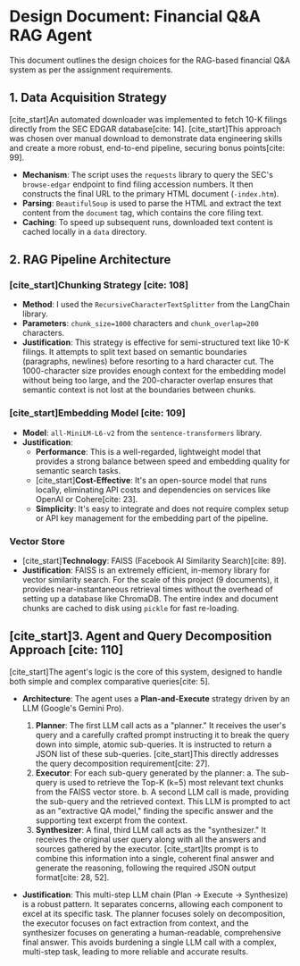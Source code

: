 # Design Document: Financial Q&A RAG Agent

This document outlines the design choices for the RAG-based financial Q&A system as per the assignment requirements.

## 1. Data Acquisition Strategy

[cite_start]An automated downloader was implemented to fetch 10-K filings directly from the SEC EDGAR database[cite: 14].
 [cite_start]This approach was chosen over manual download to demonstrate data engineering skills and create a more robust, end-to-end pipeline, securing bonus points[cite: 99].

-   **Mechanism**: The script uses the `requests` library to query the SEC's `browse-edgar` endpoint to find filing accession numbers. It then constructs the final URL to the primary HTML document (`-index.htm`).
-   **Parsing**: `BeautifulSoup` is used to parse the HTML and extract the text content from the `document` tag, which contains the core filing text.
-   **Caching**: To speed up subsequent runs, downloaded text content is cached locally in a `data` directory.

## 2. RAG Pipeline Architecture

### [cite_start]Chunking Strategy [cite: 108]

-   **Method**: I used the `RecursiveCharacterTextSplitter` from the LangChain library.
-   **Parameters**: `chunk_size=1000` characters and `chunk_overlap=200` characters.
-   **Justification**: This strategy is effective for semi-structured text like 10-K filings. It attempts to split text based on semantic boundaries (paragraphs, newlines) before resorting to a hard character cut. The 1000-character size provides enough context for the embedding model without being too large, and the 200-character overlap ensures that semantic context is not lost at the boundaries between chunks.

### [cite_start]Embedding Model [cite: 109]

-   **Model**: `all-MiniLM-L6-v2` from the `sentence-transformers` library.
-   **Justification**:
    -   **Performance**: This is a well-regarded, lightweight model that provides a strong balance between speed and embedding quality for semantic search tasks.
    -   [cite_start]**Cost-Effective**: It's an open-source model that runs locally, eliminating API costs and dependencies on services like OpenAI or Cohere[cite: 23].
    -   **Simplicity**: It's easy to integrate and does not require complex setup or API key management for the embedding part of the pipeline.

### Vector Store

-   [cite_start]**Technology**: FAISS (Facebook AI Similarity Search)[cite: 89].
-   **Justification**: FAISS is an extremely efficient, in-memory library for vector similarity search. For the scale of this project (9 documents), it provides near-instantaneous retrieval times without the overhead of setting up a database like ChromaDB. The entire index and document chunks are cached to disk using `pickle` for fast re-loading.

## [cite_start]3. Agent and Query Decomposition Approach [cite: 110]

[cite_start]The agent's logic is the core of this system, designed to handle both simple and complex comparative queries[cite: 5].

-   **Architecture**: The agent uses a **Plan-and-Execute** strategy driven by an LLM (Google's Gemini Pro).
    1.  **Planner**: The first LLM call acts as a "planner." It receives the user's query and a carefully crafted prompt instructing it to break the query down into simple, atomic sub-queries. It is instructed to return a JSON list of these sub-queries. [cite_start]This directly addresses the query decomposition requirement[cite: 27].
    2.  **Executor**: For each sub-query generated by the planner:
        a. The sub-query is used to retrieve the Top-K (k=5) most relevant text chunks from the FAISS vector store.
        b. A second LLM call is made, providing the sub-query and the retrieved context. This LLM is prompted to act as an "extractive QA model," finding the specific answer and the supporting text excerpt from the context.
    3.  **Synthesizer**: A final, third LLM call acts as the "synthesizer." It receives the original user query along with all the answers and sources gathered by the executor. [cite_start]Its prompt is to combine this information into a single, coherent final answer and generate the reasoning, following the required JSON output format[cite: 28, 52].

-   **Justification**: This multi-step LLM chain (Plan -> Execute -> Synthesize) is a robust pattern. It separates concerns, allowing each component to excel at its specific task. The planner focuses solely on decomposition, the executor focuses on fact extraction from context, and the synthesizer focuses on generating a human-readable, comprehensive final answer. This avoids burdening a single LLM call with a complex, multi-step task, leading to more reliable and accurate results.
